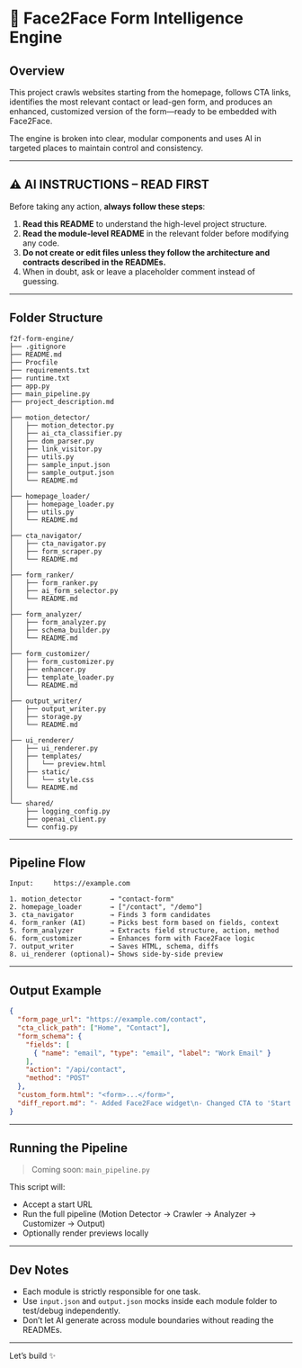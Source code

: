 # 🧠 Face2Face Form Intelligence Engine

## Overview

This project crawls websites starting from the homepage, follows CTA links, identifies the most relevant contact or lead-gen form, and produces an enhanced, customized version of the form—ready to be embedded with Face2Face.

The engine is broken into clear, modular components and uses AI in targeted places to maintain control and consistency.

---

## ⚠️ AI INSTRUCTIONS – READ FIRST

Before taking any action, **always follow these steps**:

1. **Read this README** to understand the high-level project structure.
2. **Read the module-level README** in the relevant folder before modifying any code.
3. **Do not create or edit files unless they follow the architecture and contracts described in the READMEs.**
4. When in doubt, ask or leave a placeholder comment instead of guessing.

---

## Folder Structure

```
f2f-form-engine/
├── .gitignore
├── README.md
├── Procfile
├── requirements.txt
├── runtime.txt
├── app.py
├── main_pipeline.py
├── project_description.md
│
├── motion_detector/
│   ├── motion_detector.py
│   ├── ai_cta_classifier.py
│   ├── dom_parser.py
│   ├── link_visitor.py
│   ├── utils.py
│   ├── sample_input.json
│   ├── sample_output.json
│   └── README.md
│
├── homepage_loader/
│   ├── homepage_loader.py
│   ├── utils.py
│   └── README.md
│
├── cta_navigator/
│   ├── cta_navigator.py
│   ├── form_scraper.py
│   └── README.md
│
├── form_ranker/
│   ├── form_ranker.py
│   ├── ai_form_selector.py
│   └── README.md
│
├── form_analyzer/
│   ├── form_analyzer.py
│   ├── schema_builder.py
│   └── README.md
│
├── form_customizer/
│   ├── form_customizer.py
│   ├── enhancer.py
│   ├── template_loader.py
│   └── README.md
│
├── output_writer/
│   ├── output_writer.py
│   ├── storage.py
│   └── README.md
│
├── ui_renderer/
│   ├── ui_renderer.py
│   ├── templates/
│   │   └── preview.html
│   ├── static/
│   │   └── style.css
│   └── README.md
│
└── shared/
    ├── logging_config.py
    ├── openai_client.py
    └── config.py
```

---

## Pipeline Flow

```
Input:     https://example.com

1. motion_detector       → "contact-form"
2. homepage_loader       → ["/contact", "/demo"]
3. cta_navigator         → Finds 3 form candidates
4. form_ranker (AI)      → Picks best form based on fields, context
5. form_analyzer         → Extracts field structure, action, method
6. form_customizer       → Enhances form with Face2Face logic
7. output_writer         → Saves HTML, schema, diffs
8. ui_renderer (optional)→ Shows side-by-side preview
```

---

## Output Example

```json
{
  "form_page_url": "https://example.com/contact",
  "cta_click_path": ["Home", "Contact"],
  "form_schema": {
    "fields": [
      { "name": "email", "type": "email", "label": "Work Email" }
    ],
    "action": "/api/contact",
    "method": "POST"
  },
  "custom_form.html": "<form>...</form>",
  "diff_report.md": "- Added Face2Face widget\n- Changed CTA to 'Start Conversation'"
}
```

---

## Running the Pipeline

> Coming soon: `main_pipeline.py`

This script will:
- Accept a start URL
- Run the full pipeline (Motion Detector → Crawler → Analyzer → Customizer → Output)
- Optionally render previews locally

---

## Dev Notes

- Each module is strictly responsible for one task.
- Use `input.json` and `output.json` mocks inside each module folder to test/debug independently.
- Don’t let AI generate across module boundaries without reading the READMEs.

---

Let’s build ✨